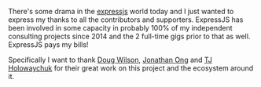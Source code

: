 There's some drama in the [expressjs](http://expressjs.com/) world today and I just wanted to express my thanks to all the contributors and supporters. ExpressJS has been involved in some capacity in probably 100% of my independent consulting projects since 2014 and the 2 full-time gigs prior to that as well. ExpressJS pays my bills!

Specifically I want to thank [Doug Wilson](https://github.com/dougwilson), [Jonathan Ong](https://github.com/jonathanong) and [TJ Holowaychuk](https://github.com/tj) for their great work on this project and the ecosystem around it.
